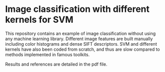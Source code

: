 # Image classification with different kernels for SVM

This repository contains an example of image classification without using any machine learning library.
Different image features are built manually including color histograms and dense SIFT descriptors.
SVM and different kernels have also been coded from scratch, and thus are slow compared to methods implemented in famous toolkits.

Results and references are detailed in the pdf file.
